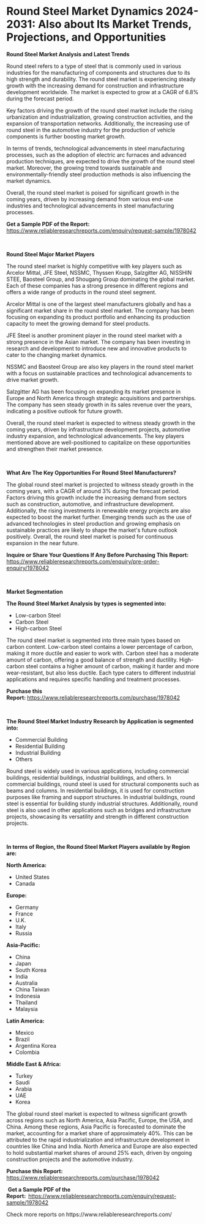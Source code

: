 <p><h1>Round Steel Market Dynamics 2024-2031: Also about Its Market Trends, Projections, and Opportunities</h1></p><p><strong>Round Steel Market Analysis and Latest Trends</strong></p>
<p><p>Round steel refers to a type of steel that is commonly used in various industries for the manufacturing of components and structures due to its high strength and durability. The round steel market is experiencing steady growth with the increasing demand for construction and infrastructure development worldwide. The market is expected to grow at a CAGR of 6.8% during the forecast period.</p><p>Key factors driving the growth of the round steel market include the rising urbanization and industrialization, growing construction activities, and the expansion of transportation networks. Additionally, the increasing use of round steel in the automotive industry for the production of vehicle components is further boosting market growth.</p><p>In terms of trends, technological advancements in steel manufacturing processes, such as the adoption of electric arc furnaces and advanced production techniques, are expected to drive the growth of the round steel market. Moreover, the growing trend towards sustainable and environmentally-friendly steel production methods is also influencing the market dynamics.</p><p>Overall, the round steel market is poised for significant growth in the coming years, driven by increasing demand from various end-use industries and technological advancements in steel manufacturing processes.</p></p>
<p><strong>Get a Sample PDF of the Report:&nbsp;</strong> <a href="https://www.reliableresearchreports.com/enquiry/request-sample/1978042">https://www.reliableresearchreports.com/enquiry/request-sample/1978042</a></p>
<p>&nbsp;</p>
<p><strong>Round Steel Major Market Players</strong></p>
<p><p>The round steel market is highly competitive with key players such as Arcelor Mittal, JFE Steel, NSSMC, Thyssen Krupp, Salzgitter AG, NISSHIN STEE, Baosteel Group, and Shougang Group dominating the global market. Each of these companies has a strong presence in different regions and offers a wide range of products in the round steel segment.</p><p>Arcelor Mittal is one of the largest steel manufacturers globally and has a significant market share in the round steel market. The company has been focusing on expanding its product portfolio and enhancing its production capacity to meet the growing demand for steel products.</p><p>JFE Steel is another prominent player in the round steel market with a strong presence in the Asian market. The company has been investing in research and development to introduce new and innovative products to cater to the changing market dynamics.</p><p>NSSMC and Baosteel Group are also key players in the round steel market with a focus on sustainable practices and technological advancements to drive market growth.</p><p>Salzgitter AG has been focusing on expanding its market presence in Europe and North America through strategic acquisitions and partnerships. The company has seen steady growth in its sales revenue over the years, indicating a positive outlook for future growth.</p><p>Overall, the round steel market is expected to witness steady growth in the coming years, driven by infrastructure development projects, automotive industry expansion, and technological advancements. The key players mentioned above are well-positioned to capitalize on these opportunities and strengthen their market presence.</p></p>
<p>&nbsp;</p>
<p><strong>What Are The Key Opportunities For Round Steel Manufacturers?</strong></p>
<p><p>The global round steel market is projected to witness steady growth in the coming years, with a CAGR of around 3% during the forecast period. Factors driving this growth include the increasing demand from sectors such as construction, automotive, and infrastructure development. Additionally, the rising investments in renewable energy projects are also expected to boost the market further. Emerging trends such as the use of advanced technologies in steel production and growing emphasis on sustainable practices are likely to shape the market's future outlook positively. Overall, the round steel market is poised for continuous expansion in the near future.</p></p>
<p><strong>Inquire or Share Your Questions If Any Before Purchasing This Report:</strong> <a href="https://www.reliableresearchreports.com/enquiry/pre-order-enquiry/1978042">https://www.reliableresearchreports.com/enquiry/pre-order-enquiry/1978042</a></p>
<p>&nbsp;</p>
<p><strong>Market Segmentation</strong></p>
<p><strong>The Round Steel Market Analysis by types is segmented into:</strong></p>
<p><ul><li>Low-carbon Steel</li><li>Carbon Steel</li><li>High-carbon Steel</li></ul></p>
<p><p>The round steel market is segmented into three main types based on carbon content. Low-carbon steel contains a lower percentage of carbon, making it more ductile and easier to work with. Carbon steel has a moderate amount of carbon, offering a good balance of strength and ductility. High-carbon steel contains a higher amount of carbon, making it harder and more wear-resistant, but also less ductile. Each type caters to different industrial applications and requires specific handling and treatment processes.</p></p>
<p><strong>Purchase this Report:&nbsp;</strong><a href="https://www.reliableresearchreports.com/purchase/1978042">https://www.reliableresearchreports.com/purchase/1978042</a></p>
<p>&nbsp;</p>
<p><strong>The Round Steel Market Industry Research by Application is segmented into:</strong></p>
<p><ul><li>Commercial Building</li><li>Residential Building</li><li>Industrial Building</li><li>Others</li></ul></p>
<p><p>Round steel is widely used in various applications, including commercial buildings, residential buildings, industrial buildings, and others. In commercial buildings, round steel is used for structural components such as beams and columns. In residential buildings, it is used for construction purposes like framing and support structures. In industrial buildings, round steel is essential for building sturdy industrial structures. Additionally, round steel is also used in other applications such as bridges and infrastructure projects, showcasing its versatility and strength in different construction projects.</p></p>
<p>&nbsp;</p>
<p><strong>In terms of Region, the Round Steel Market Players available by Region are:</strong></p>
<p>
    <p> <strong> North America: </strong>
        <ul>
            <li>United States</li>
            <li>Canada</li>
        </ul>
        </p> 
    <p> <strong> Europe: </strong>
        <ul>
            <li>Germany</li>
            <li>France</li>
            <li>U.K.</li>
            <li>Italy</li>
            <li>Russia</li>
        </ul>
        </p> 
    <p> <strong> Asia-Pacific: </strong>
        <ul>
            <li>China</li>
            <li>Japan</li>
            <li>South Korea</li>
            <li>India</li>
            <li>Australia</li>
            <li>China Taiwan</li>
            <li>Indonesia</li>
            <li>Thailand</li>
            <li>Malaysia</li>
        </ul>
        </p> 
    <p> <strong> Latin America: </strong>
        <ul>
            <li>Mexico</li>
            <li>Brazil</li>
            <li>Argentina Korea</li>
            <li>Colombia</li>
        </ul>
        </p> 
    <p> <strong> Middle East & Africa: </strong>
        <ul>
            <li>Turkey</li>
            <li>Saudi</li>
            <li>Arabia</li>
            <li>UAE</li>
            <li>Korea</li>
        </ul>
    </p>
    </p>
<p><p>The global round steel market is expected to witness significant growth across regions such as North America, Asia Pacific, Europe, the USA, and China. Among these regions, Asia Pacific is forecasted to dominate the market, accounting for a market share of approximately 40%. This can be attributed to the rapid industrialization and infrastructure development in countries like China and India. North America and Europe are also expected to hold substantial market shares of around 25% each, driven by ongoing construction projects and the automotive industry.</p></p>
<p><strong>Purchase this Report: </strong><a href="https://www.reliableresearchreports.com/purchase/1978042">https://www.reliableresearchreports.com/purchase/1978042</a></p>
<p>&nbsp;<strong>Get a Sample PDF of the Report:&nbsp;&nbsp;</strong><a href="https://www.reliableresearchreports.com/enquiry/request-sample/1978042">https://www.reliableresearchreports.com/enquiry/request-sample/1978042</a></p>
<p><strong></strong></p>
<p>Check more reports on https://www.reliableresearchreports.com/</p>